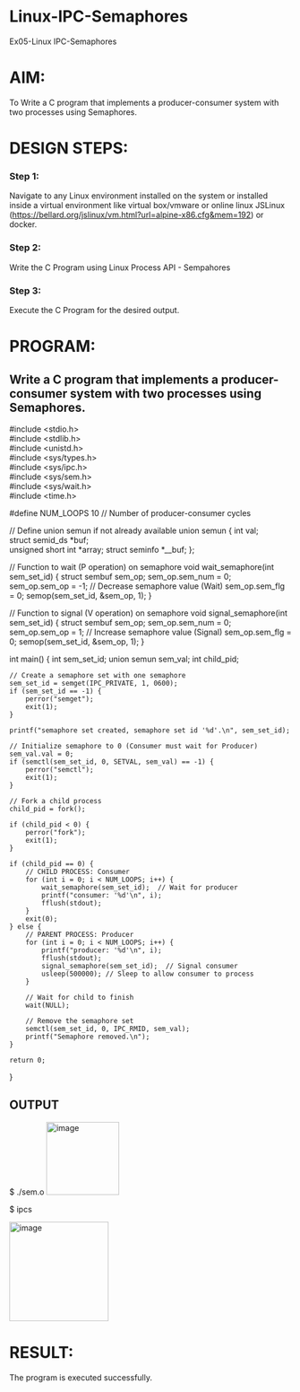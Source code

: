 # Linux-IPC-Semaphores
Ex05-Linux IPC-Semaphores

# AIM:
To Write a C program that implements a producer-consumer system with two processes using Semaphores.

# DESIGN STEPS:

### Step 1:

Navigate to any Linux environment installed on the system or installed inside a virtual environment like virtual box/vmware or online linux JSLinux (https://bellard.org/jslinux/vm.html?url=alpine-x86.cfg&mem=192) or docker.

### Step 2:

Write the C Program using Linux Process API - Sempahores

### Step 3:

Execute the C Program for the desired output. 

# PROGRAM:

## Write a C program that implements a producer-consumer system with two processes using Semaphores.

#include <stdio.h>      
#include <stdlib.h>     
#include <unistd.h>     
#include <sys/types.h>  
#include <sys/ipc.h>    
#include <sys/sem.h>    
#include <sys/wait.h>   
#include <time.h>      

#define NUM_LOOPS 10  // Number of producer-consumer cycles

// Define union semun if not already available
union semun {
    int val;               
    struct semid_ds *buf;  
    unsigned short int *array; 
    struct seminfo *__buf;
};

// Function to wait (P operation) on semaphore
void wait_semaphore(int sem_set_id) {
    struct sembuf sem_op;
    sem_op.sem_num = 0;
    sem_op.sem_op = -1;  // Decrease semaphore value (Wait)
    sem_op.sem_flg = 0;
    semop(sem_set_id, &sem_op, 1);
}

// Function to signal (V operation) on semaphore
void signal_semaphore(int sem_set_id) {
    struct sembuf sem_op;
    sem_op.sem_num = 0;
    sem_op.sem_op = 1;  // Increase semaphore value (Signal)
    sem_op.sem_flg = 0;
    semop(sem_set_id, &sem_op, 1);
}

int main() {
    int sem_set_id;
    union semun sem_val;
    int child_pid;

    // Create a semaphore set with one semaphore
    sem_set_id = semget(IPC_PRIVATE, 1, 0600);
    if (sem_set_id == -1) {
        perror("semget");
        exit(1);
    }

    printf("semaphore set created, semaphore set id '%d'.\n", sem_set_id);

    // Initialize semaphore to 0 (Consumer must wait for Producer)
    sem_val.val = 0;
    if (semctl(sem_set_id, 0, SETVAL, sem_val) == -1) {
        perror("semctl");
        exit(1);
    }

    // Fork a child process
    child_pid = fork();

    if (child_pid < 0) {
        perror("fork");
        exit(1);
    }

    if (child_pid == 0) {  
        // CHILD PROCESS: Consumer
        for (int i = 0; i < NUM_LOOPS; i++) {
            wait_semaphore(sem_set_id);  // Wait for producer
            printf("consumer: '%d'\n", i);
            fflush(stdout);
        }
        exit(0);
    } else {  
        // PARENT PROCESS: Producer
        for (int i = 0; i < NUM_LOOPS; i++) {
            printf("producer: '%d'\n", i);
            fflush(stdout);
            signal_semaphore(sem_set_id);  // Signal consumer
            usleep(500000); // Sleep to allow consumer to process
        }

        // Wait for child to finish
        wait(NULL);

        // Remove the semaphore set
        semctl(sem_set_id, 0, IPC_RMID, sem_val);
        printf("Semaphore removed.\n");
    }

    return 0;
}

## OUTPUT
$ ./sem.o 
<img width="130" alt="image" src="https://github.com/user-attachments/assets/f612565d-5da3-4285-a0b9-c602828fc648" />

$ ipcs

<img width="177" alt="image" src="https://github.com/user-attachments/assets/33639e29-f184-4ef1-82ba-f94b11e64645" />




# RESULT:
The program is executed successfully.
